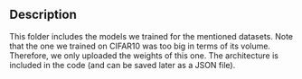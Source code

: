 Description
---
This folder includes the models we trained for the mentioned datasets. Note that the one we trained on CIFAR10 was too big in terms of its volume. Therefore, we only uploaded the weights of this one. The architecture is included in the code (and can be saved later as a JSON file).
